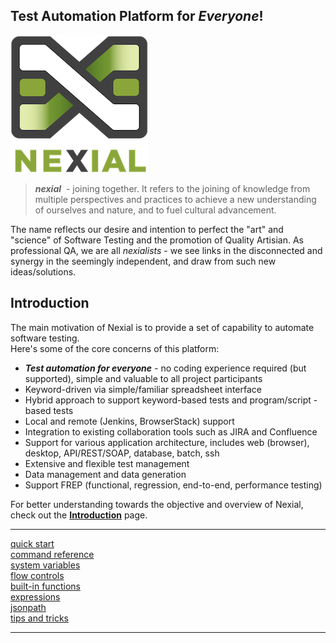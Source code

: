 ## Test Automation Platform for _Everyone_!

<img src="image/logo-x.png" alt="Nexial" style="box-shadow:none"/>

> _**nexial**_  - joining together.  It refers to the joining of knowledge from multiple perspectives 
and practices to achieve a new understanding of ourselves and nature, and to fuel cultural 
advancement. 

The name reflects our desire and intention to perfect the "art" and "science" of Software Testing 
and the promotion of Quality Artisian.  As professional QA, we are all _nexialists_ - we see links
in the disconnected and synergy in the seemingly independent, and draw from such new 
ideas/solutions.


## Introduction

The main motivation of Nexial is to provide a set of capability to automate software testing.  
Here's some of the core concerns of this platform:

- ***Test automation for everyone*** - no coding experience required (but supported), simple and 
  valuable to all project participants
- Keyword-driven via simple/familiar spreadsheet interface
- Hybrid approach to support keyword-based tests and program/script -based tests
- Local and remote (Jenkins, BrowserStack) support
- Integration to existing collaboration tools such as JIRA and Confluence
- Support for various application architecture, includes web (browser), desktop, API/REST/SOAP, 
		database, batch, ssh
- Extensive and flexible test management
- Data management and data generation
- Support FREP (functional, regression, end-to-end, performance testing)

For better understanding towards the objective and overview of Nexial, check out 
the **[Introduction](quickstart/IntroductionAndFAQ)** page.

---------------------------------------------

<div class="quick_link"><a href="quickstart">quick start</a></div>
<div class="quick_link"><a href="commands">command reference</a></div>
<div class="quick_link"><a href="systemvars">system variables</a></div>
<div class="quick_link"><a href="flowcontrols">flow controls</a></div>

<div style="clear:both" />

<div class="quick_link"><a href="functions">built-in functions</a></div>
<div class="quick_link"><a href="expressions">expressions</a></div>
<div class="quick_link"><a href="jsonpath">jsonpath</a></div>
<div class="quick_link"><a href="tipsandtricks">tips and tricks</a></div>

<div style="clear:both" />

---------------------------------------------
